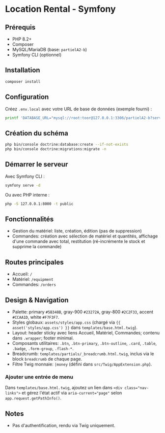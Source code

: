 # Location Rental - Symfony

## Prérequis
- PHP 8.2+
- Composer
- MySQL/MariaDB (base: `partielA2-b`)
- Symfony CLI (optionnel)

## Installation
```bash
composer install
```

## Configuration
Créez `.env.local` avec votre URL de base de données (exemple fourni) :
```bash
printf 'DATABASE_URL="mysql://root:toor@127.0.0.1:3306/partielA2-b?serverVersion=10.11&charset=utf8mb4"\n' > .env.local
```

## Création du schéma
```bash
php bin/console doctrine:database:create --if-not-exists
php bin/console doctrine:migrations:migrate -n
```

## Démarrer le serveur
Avec Symfony CLI :
```bash
symfony serve -d
```
Ou avec PHP interne :
```bash
php -S 127.0.0.1:8000 -t public
```

## Fonctionnalités
- Gestion du matériel: liste, création, édition (pas de suppression)
- Commandes: création avec sélection de matériel et quantités, affichage d'une commande avec total, restitution (ré-incrémente le stock et supprime la commande)

## Routes principales
- Accueil: `/`
- Matériel: `/equipment`
- Commandes: `/orders`

## Design & Navigation
- Palette: primary `#5B348B`, gray-900 `#23272A`, gray-800 `#2C2F33`, accent `#CCAA1D`, white `#F7F3F7`.
- Styles globaux: `assets/styles/app.css` (chargé via `{{ asset('styles/app.css') }}` dans `templates/base.html.twig`).
- Layout: header sticky avec liens Accueil, Matériel, Commandes; contenu dans `.wrapper`; footer minimal.
- Composants utilitaires: `.btn`, `.btn-primary`, `.btn-outline`, `.card`, `.table`, `.badge`, `.form-group`, `.flash-*`.
- Breadcrumb: `templates/partials/_breadcrumb.html.twig`, inclus via le block `breadcrumb` de chaque page.
- Filtre Twig monnaie: `|money` (défini dans `src/Twig/AppExtension.php`).

### Ajouter une entrée de menu
Dans `templates/base.html.twig`, ajoutez un lien dans `<div class="nav-links">` et gérez l'état actif via `aria-current="page"` selon `app.request.getPathInfo()`.

## Notes
- Pas d'authentification, rendu via Twig uniquement.
